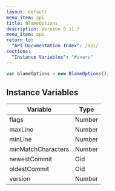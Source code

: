 ```yaml
---
layout: default
menu_item: api
title: BlameOptions
description: Version 0.11.7
menu_item: api
return_to:
  "API Documentation Index": /api/
sections:
  "Instance Variables": "#ivars"
---
```


```js
var blameOptions = new BlameOptions();
```

## <a name="ivars"></a>Instance Variables

| Variable | Type |
| --- | --- |
| <a name="flags"></a>flags | Number |
| <a name="maxLine"></a>maxLine | Number |
| <a name="minLine"></a>minLine | Number |
| <a name="minMatchCharacters"></a>minMatchCharacters | Number |
| <a name="newestCommit"></a>newestCommit | Oid |
| <a name="oldestCommit"></a>oldestCommit | Oid |
| <a name="version"></a>version | Number |


